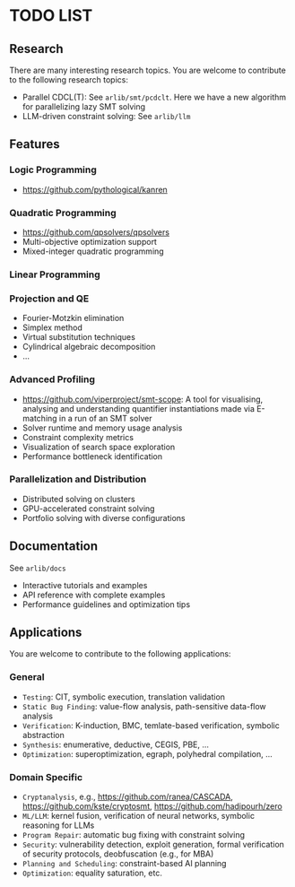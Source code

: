 # TODO LIST

## Research

There are many interesting research topics. You are welcome to contribute to the following research topics:

- Parallel CDCL(T): See `arlib/smt/pcdclt`. Here we have a new algorithm for parallelizing lazy SMT solving
- LLM-driven constraint solving: See `arlib/llm`

## Features

### Logic Programming

- https://github.com/pythological/kanren


### Quadratic Programming

- https://github.com/qpsolvers/qpsolvers
- Multi-objective optimization support
- Mixed-integer quadratic programming


### Linear Programming


### Projection and QE

- Fourier-Motzkin elimination
- Simplex method
- Virtual substitution techniques
- Cylindrical algebraic decomposition
- ...

### Advanced Profiling

- https://github.com/viperproject/smt-scope: A tool for visualising, analysing and understanding quantifier instantiations made via E-matching in a run of an SMT solver
- Solver runtime and memory usage analysis
- Constraint complexity metrics
- Visualization of search space exploration
- Performance bottleneck identification

### Parallelization and Distribution

- Distributed solving on clusters
- GPU-accelerated constraint solving
- Portfolio solving with diverse configurations

## Documentation

See `arlib/docs`

- Interactive tutorials and examples
- API reference with complete examples
- Performance guidelines and optimization tips

## Applications
You are welcome to contribute to the following applications:

### General

- `Testing`: CIT, symbolic execution, translation validation
- `Static Bug Finding`: value-flow analysis, path-sensitive data-flow analysis
- `Verification`: K-induction, BMC, temlate-based verification, symbolic abstraction
- `Synthesis`: enumerative, deductive, CEGIS, PBE, ...
- `Optimization`: superoptimization, egraph, polyhedral compilation, ...

### Domain Specific

- `Cryptanalysis`, e.g., https://github.com/ranea/CASCADA, https://github.com/kste/cryptosmt, https://github.com/hadipourh/zero
- `ML/LLM`: kernel fusion, verification of neural networks, symbolic reasoning for LLMs
- `Program Repair`: automatic bug fixing with constraint solving
- `Security`: vulnerability detection, exploit generation, formal verification of security protocols, deobfuscation (e.g., for MBA)
- `Planning and Scheduling`: constraint-based AI planning
- `Optimization`: equality saturation, etc.
